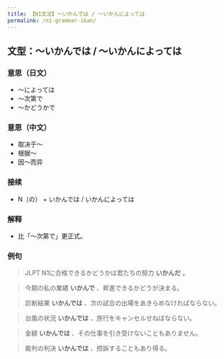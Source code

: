 ```yaml
---
title: 【N1文法】〜いかんでは / 〜いかんによっては
permalink: /n1-grammar-ikan/
---
```


## 文型：〜いかんでは / 〜いかんによっては

### 意思（日文）

* 〜によっては
* 〜次第で
* 〜かどうかで

### 意思（中文）

- 取决于〜
- 根据〜
- 因〜而异

### 接续

* N（の） + いかんでは / いかんによっては

### 解释

* 比「〜次第で」更正式。

### 例句

> JLPT N1に合格できるかどうかは君たちの努力 **いかんだ** 。

> 今期の私の業績 **いかんで** 、昇進できるかどうが決まる。

> 診断結果 **いかんでは** 、次の試合の出場をあきらめなければならない。

> 台風の状況 **いかんでは** 、旅行をキャンセルせねばならない。

> 金額 **いかんでは** 、その仕事を引き受けないこともありません。

> 裁判の判決 **いかんでは** 、控訴することもあり得る。